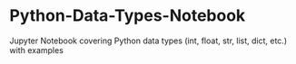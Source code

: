 # Python-Data-Types-Notebook
Jupyter Notebook covering Python data types (int, float, str, list, dict, etc.) with examples
